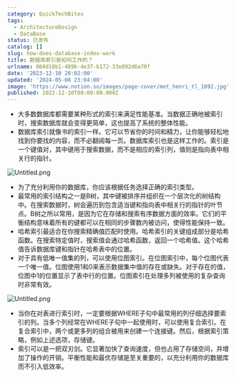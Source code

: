 ```yaml
---
category: QuickTechBites
tags:
  - ArchitectureDesign
  - DataBase
status: 已发布
catalog: []
slug: how-does-database-index-work
title: 数据库索引是如何工作的？
urlname: 068d18b1-489b-4e37-b172-33e892d6a70f
date: '2023-12-10 20:02:00'
updated: '2024-05-08 23:04:00'
image: 'https://www.notion.so/images/page-cover/met_henri_tl_1892.jpg'
published: 2022-12-10T08:00:00.000Z
---
```

- 大多数数据库都需要某种形式的索引来满足性能基准。当数据正确地被索引时，搜索数据库就会变得更简单，这也提高了系统的整体性能。
- 数据库索引就像书的索引一样。它可以节省你的时间和精力，让你能够轻松地找到你要找的内容，而不必翻阅每一页。数据库索引也是这样工作的。索引是一个键值对，其中键用于搜索数据，而不是相应的索引列，值则是指向表中相关行的指针。

![Untitled.png](https://prod-files-secure.s3.us-west-2.amazonaws.com/5d24fe63-e567-4804-86f9-9fdc62e13082/3e87f042-644d-48ab-9a58-227f3d930d71/Untitled.png?X-Amz-Algorithm=AWS4-HMAC-SHA256&X-Amz-Content-Sha256=UNSIGNED-PAYLOAD&X-Amz-Credential=ASIAZI2LB466ZHTTWFY6%2F20250303%2Fus-west-2%2Fs3%2Faws4_request&X-Amz-Date=20250303T053851Z&X-Amz-Expires=3600&X-Amz-Security-Token=IQoJb3JpZ2luX2VjEJX%2F%2F%2F%2F%2F%2F%2F%2F%2F%2FwEaCXVzLXdlc3QtMiJHMEUCIChR%2F%2BVBaJl1uBlzH%2FNpq%2FE4BNoMpmAql%2BgdbvrKVdR%2BAiEAqPu6PH5ORELdFYOTZbArg5f7d4OfjqPL75IkTNwVmQ8qiAQIzv%2F%2F%2F%2F%2F%2F%2F%2F%2F%2FARAAGgw2Mzc0MjMxODM4MDUiDHVxszIWl%2F8GjV0KUCrcAwQcGu3%2BK8yT8RB%2BFX%2FwCRVlhbxY5lb8GGYoU%2BHZq%2BakrJY%2F%2FCArrSzmPJq%2B%2BNrqlpdKmWanrc4sejAokhBZ898%2BhhTOa%2BUl3i6KNz4x70tJh2kjJjdQtkeAsB0BK2r6IRitQ0ITd0op2Hfl%2BS%2FLonmPFMS3tUiC8WyJGBemEmnUvinCx8ItUWzGZTr3w6%2BFTSKijFBXNIK5O6h6xYf5ww4BXTA0OHbHwARmpKhGK3pDoh%2F8umLukLz%2FwFJgMcZ0a5Ho%2BRmQuNZQ18eljN5uzUx3dq2mMW4njAEP2u8fYdzr3U5KoxHdcUAZXhJ22G%2BlT4qZOkTzSEbldRH2qoIb%2F0TPuQY6WflNdRSWCcyXpSxiGXBtmyuJo%2BPNfgvmQxDvGrO4Y%2BfxXZDrmLWWSirKdPHA%2FVUmOUpaUk%2BqqOgjc83%2BLpqFvlSg%2FwkY7D1S83v7kf3%2FSz38ESyEVOAhwXL1BQPU1vqwQhJmmAfbqoLVplJw%2FQcPXE%2BtxA47Q0a57penwiuqeVGSs0yFNOgCM2XibFY5aJh48KaaqjMd%2B1m5aeu1y7AR3FVdVo7H29EsYGjR3EW07BDiPAIvw5LB%2FGIoG4YBBFs3BSBfVcuAgPLxCUldFlGSW2%2BC5qj38qwLMM32lL4GOqUBwSubl3KgamSLQy41%2B4w2uJmeQNx3FzT%2F%2BJwckQRI%2FHjQI8WtuM23QOcetguuUxtBTzCJ%2B6Rie4L3Lnwiig0spUWaf26hHgP5LaksXw3KBfajQbp4N%2FOuK2JGGZnT2jY3y8YG7xbIOXSXjeGMwG2yBrErPKs2I21RUY42X%2BJdnry%2FeCig6ppFaosPx7JkCRek%2FucYecROo3OGbKY%2BcHwtg4FNMmUR&X-Amz-Signature=b148bc5da4081690d499c366086428a431fc09f404cb794e4e89be4f1cfdb0a3&X-Amz-SignedHeaders=host&x-id=GetObject)

- 为了充分利用你的数据库，你应该根据任务选择正确的索引类型。
- 最常用的索引结构之一是B树，其中键被排序并组织在一个层次化的树结构中。在搜索数据时，树会遍历到包含适当键和指向表中相关行的指针的叶节点。B树之所以常用，是因为它在存储和搜索有序数据方面的效率。它们的平衡结构意味着所有的键都可以在相同的步骤数内被访问，使得性能保持一致。
- 哈希索引最适合在你搜索精确值匹配时使用。哈希索引的关键组成部分是哈希函数。在搜索特定值时，搜索值会通过哈希函数，返回一个哈希值。这个哈希值告诉数据库键和指针在哈希表中的位置。
- 对于具有低唯一值集的列，可以使用位图索引。在位图索引中，每个位图代表一个唯一值。位图使用1和0来表示数据集中值的存在或缺失。对于存在的值，位图中1的位置显示了表中行的位置。位图索引在处理多列被使用的复杂查询时非常有效。

![Untitled.png](https://prod-files-secure.s3.us-west-2.amazonaws.com/5d24fe63-e567-4804-86f9-9fdc62e13082/25e88b4a-737d-484e-85cc-b7fe2444aa3c/Untitled.png?X-Amz-Algorithm=AWS4-HMAC-SHA256&X-Amz-Content-Sha256=UNSIGNED-PAYLOAD&X-Amz-Credential=ASIAZI2LB466ZHTTWFY6%2F20250303%2Fus-west-2%2Fs3%2Faws4_request&X-Amz-Date=20250303T053851Z&X-Amz-Expires=3600&X-Amz-Security-Token=IQoJb3JpZ2luX2VjEJX%2F%2F%2F%2F%2F%2F%2F%2F%2F%2FwEaCXVzLXdlc3QtMiJHMEUCIChR%2F%2BVBaJl1uBlzH%2FNpq%2FE4BNoMpmAql%2BgdbvrKVdR%2BAiEAqPu6PH5ORELdFYOTZbArg5f7d4OfjqPL75IkTNwVmQ8qiAQIzv%2F%2F%2F%2F%2F%2F%2F%2F%2F%2FARAAGgw2Mzc0MjMxODM4MDUiDHVxszIWl%2F8GjV0KUCrcAwQcGu3%2BK8yT8RB%2BFX%2FwCRVlhbxY5lb8GGYoU%2BHZq%2BakrJY%2F%2FCArrSzmPJq%2B%2BNrqlpdKmWanrc4sejAokhBZ898%2BhhTOa%2BUl3i6KNz4x70tJh2kjJjdQtkeAsB0BK2r6IRitQ0ITd0op2Hfl%2BS%2FLonmPFMS3tUiC8WyJGBemEmnUvinCx8ItUWzGZTr3w6%2BFTSKijFBXNIK5O6h6xYf5ww4BXTA0OHbHwARmpKhGK3pDoh%2F8umLukLz%2FwFJgMcZ0a5Ho%2BRmQuNZQ18eljN5uzUx3dq2mMW4njAEP2u8fYdzr3U5KoxHdcUAZXhJ22G%2BlT4qZOkTzSEbldRH2qoIb%2F0TPuQY6WflNdRSWCcyXpSxiGXBtmyuJo%2BPNfgvmQxDvGrO4Y%2BfxXZDrmLWWSirKdPHA%2FVUmOUpaUk%2BqqOgjc83%2BLpqFvlSg%2FwkY7D1S83v7kf3%2FSz38ESyEVOAhwXL1BQPU1vqwQhJmmAfbqoLVplJw%2FQcPXE%2BtxA47Q0a57penwiuqeVGSs0yFNOgCM2XibFY5aJh48KaaqjMd%2B1m5aeu1y7AR3FVdVo7H29EsYGjR3EW07BDiPAIvw5LB%2FGIoG4YBBFs3BSBfVcuAgPLxCUldFlGSW2%2BC5qj38qwLMM32lL4GOqUBwSubl3KgamSLQy41%2B4w2uJmeQNx3FzT%2F%2BJwckQRI%2FHjQI8WtuM23QOcetguuUxtBTzCJ%2B6Rie4L3Lnwiig0spUWaf26hHgP5LaksXw3KBfajQbp4N%2FOuK2JGGZnT2jY3y8YG7xbIOXSXjeGMwG2yBrErPKs2I21RUY42X%2BJdnry%2FeCig6ppFaosPx7JkCRek%2FucYecROo3OGbKY%2BcHwtg4FNMmUR&X-Amz-Signature=edb2c4a2545e846d8cad40faba7580ef67b64afdd43e9494abff8b46e1516d31&X-Amz-SignedHeaders=host&x-id=GetObject)

- 当你在对表进行索引时，一定要根据WHERE子句中最常用的列仔细选择要索引的列。当多个列经常在WHERE子句中一起使用时，可以使用复合索引。在复合索引中，两个或更多列的组合被用来创建一个连接键。然后，根据索引策略，例如上述选项，存储键。
- 索引可以是一把双刃剑。它显著加快了查询速度，但也占用了存储空间，并增加了操作的开销。平衡性能和最优存储是至关重要的，以充分利用你的数据库而不引入低效率。
